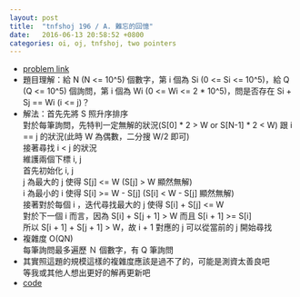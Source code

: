 ```yaml
---
layout: post
title:  "tnfshoj 196 / A. 難忘的回憶"
date:   2016-06-13 20:58:52 +0800
categories: oi, oj, tnfshoj, two pointers
---
```

* [problem link](http://toj.tfcis.org/oj/pro/196/)
* 題目理解：給 N (N <= 10^5) 個數字，第 i 個為 Si (0 <= Si <= 10^5)，給 Q (Q <= 10^5) 個詢問，第 i 個為 Wi (0 <= Wi <= 2 \* 10^5)，問是否存在 Si + Sj == Wi (i <= j)？
* 解法：首先先將 S 照升序排序  
對於每筆詢問，先特判一定無解的狀況(S[0] * 2 > W or S[N-1] * 2 < W) 跟 i == j 的狀況(此時 W 為偶數，二分搜 W/2 即可)  
接著尋找 i < j 的狀況  
維護兩個下標 i, j  
首先初始化 i, j  
j 為最大的 j 使得 S[j] <= W (S[j] > W 顯然無解)  
i 為最小的 i 使得 S[i] >= W - S\[j] (S[i] < W - S[j] 顯然無解)  
接著對於每個 i ，迭代尋找最大的 j 使得 S[i] + S[j] <= W  
對於下一個 i 而言，因為 S[i] + S[j + 1] > W 而且 S[i + 1] >= S[i]  
所以 S[i + 1] + S[j + 1] > W，故 i + 1 對應的 j 可以從當前的 j 開始尋找  
* 複雜度 O(QN)  
每筆詢問最多遍歷 Ｎ 個數字，有 Q 筆詢問  
* 其實照這題的規模這樣的複雜度應該是過不了的，可能是測資太善良吧  
等我或其他人想出更好的解再更新吧 
* [code](https://github.com/prprprpony/oj/blob/master/tnfshoj/ac/196.cpp)
